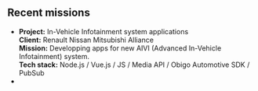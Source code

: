 ## Recent missions

* **Project:** In-Vehicle Infotainment system applications<br>
  **Client:** Renault Nissan Mitsubishi Alliance<br>
  **Mission:** Developping apps for new AIVI (Advanced In-Vehicle Infotainment) system.<br>
  **Tech stack:** Node.js / Vue.js / JS / Media API / Obigo Automotive SDK / PubSub
* 


<!--
**danieltorscho/danieltorscho** is a ✨ _special_ ✨ repository because its `README.md` (this file) appears on your GitHub profile.

Here are some ideas to get you started:

- 🔭 I’m currently working on ...
- 🌱 I’m currently learning ...
- 👯 I’m looking to collaborate on ...
- 🤔 I’m looking for help with ...
- 💬 Ask me about ...
- 📫 How to reach me: ...
- 😄 Pronouns: ...
- ⚡ Fun fact: ...
-->
